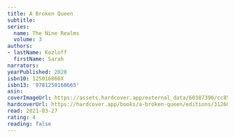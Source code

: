 ```yaml
---
title: A Broken Queen
subtitle:
series:
  name: The Nine Realms
  volume: 3
authors:
- lastName: Kozloff
  firstName: Sarah
narrators:
yearPublished: 2020
isbn10: 125016866X
isbn13: '9781250168665'
asin:
coverImageUrl: https://assets.hardcover.app/external_data/60387390/cc8582f84d325eb2a5740a92aeeb265fd30c7e8b.jpeg
hardcoverUrl: https://hardcover.app/books/a-broken-queen/editions/31260128
read: 2021-03-27
rating: 4
reading: false
---
```

